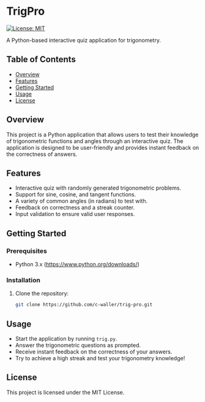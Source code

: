 # TrigPro

[![License: MIT](https://img.shields.io/badge/License-MIT-blue.svg)](https://opensource.org/licenses/MIT)

A Python-based interactive quiz application for trigonometry.

## Table of Contents

- [Overview](#overview)
- [Features](#features)
- [Getting Started](#getting-started)
- [Usage](#usage)
- [License](#license)

## Overview

This project is a Python application that allows users to test their knowledge of trigonometric functions and angles through an interactive quiz. The application is designed to be user-friendly and provides instant feedback on the correctness of answers.

## Features

- Interactive quiz with randomly generated trigonometric problems.
- Support for sine, cosine, and tangent functions.
- A variety of common angles (in radians) to test with.
- Feedback on correctness and a streak counter.
- Input validation to ensure valid user responses.

## Getting Started

### Prerequisites

- Python 3.x (https://www.python.org/downloads/)

### Installation

1. Clone the repository:

   ```bash
   git clone https://github.com/c-waller/trig-pro.git

## Usage
- Start the application by running `trig.py`.
- Answer the trigonometric questions as prompted.
- Receive instant feedback on the correctness of your answers.
- Try to achieve a high streak and test your trigonometry knowledge!

## License

This project is licensed under the MIT License.
